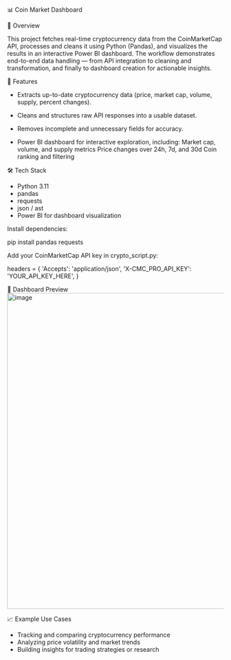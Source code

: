📊 Coin Market Dashboard

📌 Overview

This project fetches real-time cryptocurrency data from the CoinMarketCap API, processes and cleans it using Python (Pandas), and visualizes the results in an interactive Power BI dashboard. The workflow demonstrates end-to-end data handling — from API integration to cleaning and transformation, and finally to dashboard creation for actionable insights.

🚀 Features
- Extracts up-to-date cryptocurrency data (price, market cap, volume, supply, percent changes).

- Cleans and structures raw API responses into a usable dataset.

- Removes incomplete and unnecessary fields for accuracy.

- Power BI dashboard for interactive exploration, including:
    Market cap, volume, and supply metrics
    Price changes over 24h, 7d, and 30d
    Coin ranking and filtering

🛠️ Tech Stack
- Python 3.11
- pandas
- requests
- json / ast
- Power BI for dashboard visualization

Install dependencies:

pip install pandas requests

Add your CoinMarketCap API key in crypto_script.py:

headers = {
    'Accepts': 'application/json',
    'X-CMC_PRO_API_KEY': 'YOUR_API_KEY_HERE',
}

📸 Dashboard Preview
<img width="1311" height="735" alt="image" src="https://github.com/user-attachments/assets/576c0677-30c1-4f42-962b-c010cab4b4c1" />

📈 Example Use Cases
- Tracking and comparing cryptocurrency performance
- Analyzing price volatility and market trends
- Building insights for trading strategies or research
